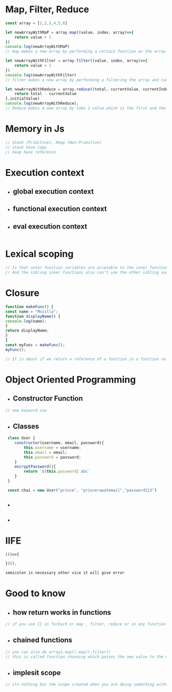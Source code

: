 # Map, Filter, Reduce
```js
const array = [1,2,3,4,5,6]

let newArrayWithMaP = array.map((value, index, array)=>{
    return value + 1
})
console.log(newArrayWithMaP)
// map makes a new array by performing a certain function on the array and can take 3 argument number index and array
```
```js
let newArrayWithFilter = array.filter((value, index, array)=>{
    return value > 1
})
console.log(newArrayWithFilter)
// filter makes a new array by performing a filtering the array and can't be done with loops and also can take 3 argument number index and array
```
```js
let newArrayWithReduce = array.reduce((total, currentValue, currentIndex, arr)=>{
    return total - currentValue
},initialValue)
console.log(newArrayWithReduce);
// Reduce makes a new array by take 2 value which is the first and the second index values and then perform a calculation on it like in this case substrate and then continue it on the new ones
```

# Memory in Js
```js
// Stack (Primitive), Heap (Non-Primitive)
// stack have copy 
// heap have reference 
```

# Execution context
- ## global execution context
- ## functional execution context
- ## eval execution context

```js

```
# Lexical scoping 

```js
// Is that outer function variables are accesable to the inner function but not vice versa
// And the sibling inner functions also can't use the other sibling variable
```

# Closure

```js
function makeFunc() {
const name = "Mozilla";
function displayName() {
console.log(name);
}
return displayName;
}
I
const myFunc = makeFunc();
myFunc();

// It is about if we return a reference of a function in a function so it won't just gona give the executional contex of the returned fuction but the lexical scope of the function which means all the variable which it uses from its parent function  
```

# Object Oriented Programming 

- ## Constructor Function 
```js
// new keyword use 


```

- ## Classes
```js
 class User {
    constructor(username, email, password){
        this.username = username;
        this.email = email;
        this.password = password;
    }
    encryptPassword(){
        return `${this.password} abc`
    }
 }

 const chai = new User("prince", "princerawatemail","password123")
 ```
- ## 
- ## 

# IIFE

```js
(()=>{

})();

semicolen is necessary other vice it will give error
```










# Good to know 

- ## how return works in functions
```js
// if you use {} in forEach or map , filter, reduce or in any function then you have to use return keyword but if you are not using {} then it will automatically return
```
- ## chained functions
```js
// you can also do array1.map().map().filter()
// this is called function channing which passes the new value to the next function till the last one and then return the final value and stores it 
``` 
- ## implesit scope
```js
// its nothing but the scope created when you are doing something without {}

```


